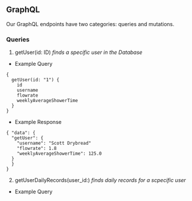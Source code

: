 ## GraphQL

Our GraphQL endpoints have two categories: queries and mutations.

### Queries

1. getUser(id: ID) *finds a specific user in the Database*

* Example Query

```
{
  getUser(id: "1") {
    id
    username
    flowrate
    weeklyAverageShowerTime
  }
}
```

* Example Response

```
{ "data": {
  "getUser": {
    "username": "Scott Drybread"
    "flowrate": 1.8
    "weeklyAverageShowerTime": 125.0
  }
  }
}
```

2. getUserDailyRecords(user_id:) *finds daily records for a scpecific user*

* Example Query


